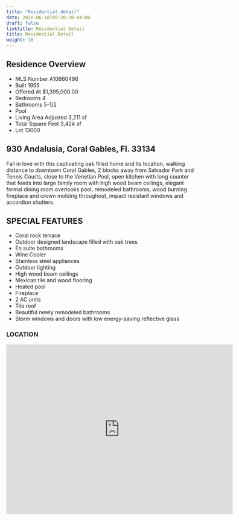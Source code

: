 ```yaml
---
title: "Residential_detail"
date: 2018-06-18T09:28:30-04:00
draft: false
linktitle: Residential Detail
title: Residential Detail
weight: 10
---
```


## Residence Overview

* MLS Number A10660496
* Built 1955
* Offered At $1,395,000.00
* Bedrooms 4
* Bathrooms 5-1/2
* Pool
* Living Area Adjusted 3,211 sf
* Total Square Feet 3,424 sf
* Lot 13000

## 930 Andalusia, Coral Gables, Fl. 33134

Fall in love with this captivating oak filled home and its location, walking distance to downtown Coral Gables, 2 blocks away from Salvador Park and Tennis Courts, close to the Venetian Pool, open kitchen with long counter that feeds into large family room with high wood beam ceilings, elegant formal dining room overlooks pool, remodeled bathrooms, wood burning fireplace and crown molding throughout, impact resistant windows and accordion shutters.
## SPECIAL FEATURES

* Coral rock terrace
* Outdoor designed landscape filled with oak trees
* En suite bathrooms
* Wine Cooler
* Stainless steel appliances
* Outdoor lighting
* High wood beam ceilings
* Mexican tile and wood flooring
* Heated pool
* Fireplace
* 2 AC units
* Tile roof
* Beautiful newly remodeled bathrooms
* Storm windows and doors with low energy-saving reflective glass

### LOCATION

<div class="google-maps">
<iframe src="https://www.google.com/maps/embed?pb=!1m18!1m12!1m3!1d3593.695130023273!2d-80.27642294958414!3d25.747593715388337!2m3!1f0!2f0!3f0!3m2!1i1024!2i768!4f13.1!3m3!1m2!1s0x88d9b789abeba5e5%3A0x3f41d3c4d9213560!2s930+Andalusia+Ave%2C+Coral+Gables%2C+FL+33134!5e0!3m2!1sen!2sus!4v1553711146862" width="600" height="450" frameborder="0" style="border:0" allowfullscreen></iframe>
</div>


<!--more-->

